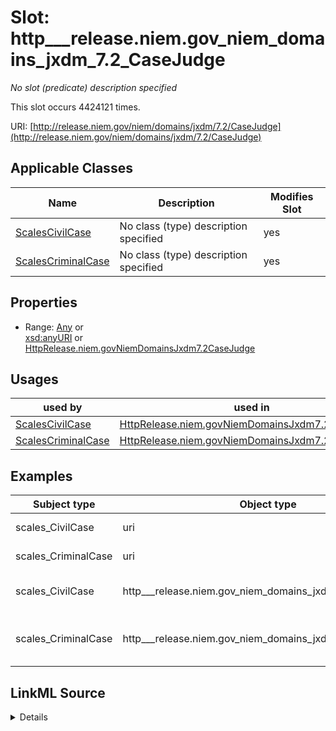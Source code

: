 

# Slot: http___release.niem.gov_niem_domains_jxdm_7.2_CaseJudge


_No slot (predicate) description specified_






This slot occurs 4424121 times.


URI: [http://release.niem.gov/niem/domains/jxdm/7.2/CaseJudge](http://release.niem.gov/niem/domains/jxdm/7.2/CaseJudge)



<!-- no inheritance hierarchy -->





## Applicable Classes

| Name | Description | Modifies Slot |
| --- | --- | --- |
| [ScalesCivilCase](../classes/ScalesCivilCase.md) | No class (type) description specified |  yes  |
| [ScalesCriminalCase](../classes/ScalesCriminalCase.md) | No class (type) description specified |  yes  |







## Properties

* Range: [Any](../classes/Any.md)&nbsp;or&nbsp;<br />[xsd:anyURI](http://www.w3.org/2001/XMLSchema#anyURI)&nbsp;or&nbsp;<br />[HttpRelease.niem.govNiemDomainsJxdm7.2CaseJudge](../classes/HttpRelease.niem.govNiemDomainsJxdm7.2CaseJudge.md)

## Usages

| used by | used in | type | used |
| ---  | --- | --- | --- |
| [ScalesCivilCase](../classes/ScalesCivilCase.md) | [HttpRelease.niem.govNiemDomainsJxdm7.2CaseJudge](../classes/HttpRelease.niem.govNiemDomainsJxdm7.2CaseJudge.md) | any_of[range] | [HttpRelease.niem.govNiemDomainsJxdm7.2CaseJudge](../classes/HttpRelease.niem.govNiemDomainsJxdm7.2CaseJudge.md) |
| [ScalesCriminalCase](../classes/ScalesCriminalCase.md) | [HttpRelease.niem.govNiemDomainsJxdm7.2CaseJudge](../classes/HttpRelease.niem.govNiemDomainsJxdm7.2CaseJudge.md) | any_of[range] | [HttpRelease.niem.govNiemDomainsJxdm7.2CaseJudge](../classes/HttpRelease.niem.govNiemDomainsJxdm7.2CaseJudge.md) |







## Examples

| Subject type | Object type | Example subject | Example object | Occurrences |
| --- | --- | --- | --- | --- |
| scales_CivilCase | uri | scales:/CivilCase/akd;;1:16-cv-00001 | scales:/Agent/akd;;1:16-cv-00001_a2 | 984400 |
| scales_CriminalCase | uri | scales:/CriminalCase/akd;;1:16-cr-00001 | scales:/Agent/akd;;1:16-cr-00001_a2 | 231931 |
| scales_CivilCase | http___release.niem.gov_niem_domains_jxdm_7.2_CaseJudge | scales:Case/ga-clayton-magistrate-civil;;0:00-cm-00001 | scales:Judge/ga-clayton-magistrate-civil;;0:00-cm-00001_3 | 1076604 |
| scales_CriminalCase | http___release.niem.gov_niem_domains_jxdm_7.2_CaseJudge | scales:Case/ga-clayton-magistrate;;0:00-bc-00001 | scales:Judge/ga-clayton-magistrate;;0:00-bc-00001_0 | 2131186 |




## LinkML Source

<details>

```yaml
name: http___release.niem.gov_niem_domains_jxdm_7.2_CaseJudge
annotations:
  count:
    tag: count
    value: 4424121
description: No slot (predicate) description specified
examples:
- object:
    example_object: scales:/Agent/akd;;1:16-cv-00001_a2
    example_object_type: uri
    example_predicate: http://release.niem.gov/niem/domains/jxdm/7.2/CaseJudge
    example_subject: scales:/CivilCase/akd;;1:16-cv-00001
    example_subject_type: scales_CivilCase
- object:
    example_object: scales:/Agent/akd;;1:16-cr-00001_a2
    example_object_type: uri
    example_predicate: http://release.niem.gov/niem/domains/jxdm/7.2/CaseJudge
    example_subject: scales:/CriminalCase/akd;;1:16-cr-00001
    example_subject_type: scales_CriminalCase
- object:
    example_object: scales:Judge/ga-clayton-magistrate-civil;;0:00-cm-00001_3
    example_object_type: http___release.niem.gov_niem_domains_jxdm_7.2_CaseJudge
    example_predicate: http://release.niem.gov/niem/domains/jxdm/7.2/CaseJudge
    example_subject: scales:Case/ga-clayton-magistrate-civil;;0:00-cm-00001
    example_subject_type: scales_CivilCase
- object:
    example_object: scales:Judge/ga-clayton-magistrate;;0:00-bc-00001_0
    example_object_type: http___release.niem.gov_niem_domains_jxdm_7.2_CaseJudge
    example_predicate: http://release.niem.gov/niem/domains/jxdm/7.2/CaseJudge
    example_subject: scales:Case/ga-clayton-magistrate;;0:00-bc-00001
    example_subject_type: scales_CriminalCase
from_schema: scales-kg
rank: 1000
slot_uri: http://release.niem.gov/niem/domains/jxdm/7.2/CaseJudge
alias: http___release.niem.gov_niem_domains_jxdm_7.2_CaseJudge
domain_of:
- scales_CivilCase
- scales_CriminalCase
range: Any
any_of:
- range: uri
- range: http___release.niem.gov_niem_domains_jxdm_7.2_CaseJudge

```
</details>
